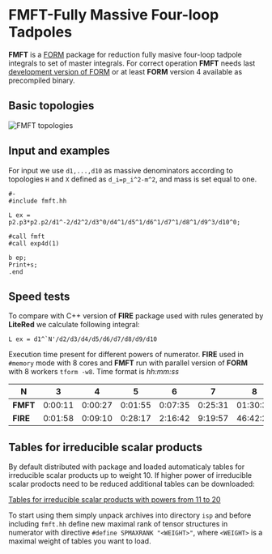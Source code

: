 # FMFT-Fully Massive Four-loop Tadpoles

**FMFT** is a [FORM](https://github.com/vermaseren/form) package for
reduction fully masive four-loop tadpole integrals to set of master
integrals. For correct operation **FMFT** needs last [development
version of FORM](https://github.com/vermaseren/form) or at least
**FORM** version 4 available as precompiled binary.


## Basic topologies

![FMFT topologies](https://raw.githubusercontent.com/wiki/apik/fmft/topo.png)

## Input and examples

For input we use `d1,...,d10` as massive denominators according to
topologies `H` and `X` defined as `d_i=p_i^2-m^2`, and mass is set
equal to one.



```
#-
#include fmft.hh

L ex = p2.p3*p2.p2/d1^-2/d2^2/d3^0/d4^1/d5^1/d6^1/d7^1/d8^1/d9^3/d10^0;

#call fmft
#call exp4d(1)

b ep;
Print+s;
.end
```

## Speed tests

To compare with C++ version of **FIRE** package used with rules
generated by **LiteRed** we calculate following integral:

```
L ex = d1^`N'/d2/d3/d4/d5/d6/d7/d8/d9/d10
```

Execution time present for different powers of numerator. **FIRE**
used in `#memory` mode with 8 cores and **FMFT** run with parallel
version of **FORM** with 8 workers `tform -w8`. Time format is
*hh:mm:ss*


 N       | 3       |4        |5        |6        |7        |8
---------|---------|---------|---------|---------|---------|---------
**FMFT** | 0:00:11 | 0:00:27 | 0:01:55 | 0:07:35 | 0:25:31 | 01:30:31
**FIRE** | 0:01:58 | 0:09:10 | 0:28:17 | 2:16:42 | 9:19:57 | 46:42:29


## Tables for irreducible scalar products

By default distributed with package and loaded automaticaly tables for
irreducible scalar products up to weight 10. If higher power of
irreducible scalar prodocts need to be reduced additional tables can
be downloaded:


[Tables for irreducible scalar products with powers from 11 to 20](https://dl.bintray.com/apik/FMFT/)

To start using them simply unpack archives into directory `isp` and
before including `fmft.hh` define new maximal rank of tensor
structures in numerator with directive `#define SPMAXRANK "<WEIGHT>"`,
where `<WEIGHT>` is a maximal weight of tables you want to load.


